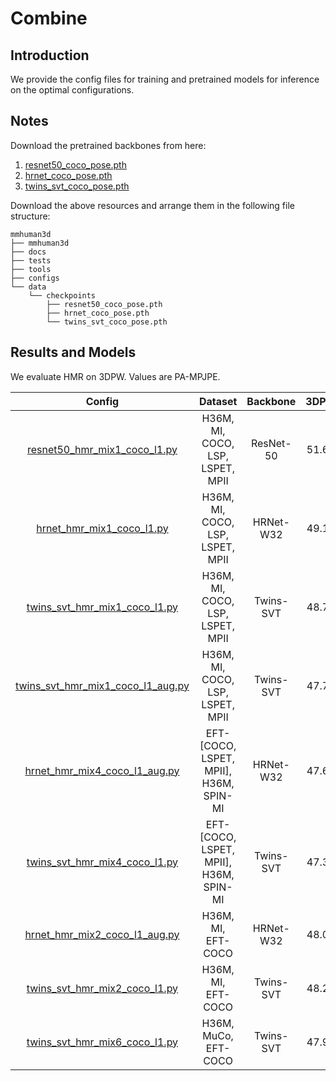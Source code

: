 # Combine

## Introduction

We provide the config files for training and pretrained models for inference on the optimal configurations.

## Notes

Download the pretrained backbones from here:
1. [resnet50_coco_pose.pth](https://drive.google.com/file/d/1K1K1AUxL20Grq8rsyLJ6OdZE0oXY_CNY/view?usp=sharing)
2. [hrnet_coco_pose.pth](https://drive.google.com/file/d/1Dt1eRN_YnltaDBBe0JU8f6oSfhB2pxeh/view?usp=sharing)
3. [twins_svt_coco_pose.pth](https://drive.google.com/file/d/1Fcq_4G3ccM-xpmBK4M--Lu3xCXFrQ_ui/view?usp=sharing)



Download the above resources and arrange them in the following file structure:

```text
mmhuman3d
├── mmhuman3d
├── docs
├── tests
├── tools
├── configs
└── data
    └── checkpoints
        ├── resnet50_coco_pose.pth
        ├── hrnet_coco_pose.pth
        └── twins_svt_coco_pose.pth

```

## Results and Models

We evaluate HMR on 3DPW. Values are PA-MPJPE.

| Config | Dataset   | Backbone | 3DPW    | Download |
|:------:|:-------:|:------:|:-------:|:------:|
| [resnet50_hmr_mix1_coco_l1.py](resnet50_hmr_mix1_coco_l1.py) | H36M, MI, COCO, LSP, LSPET, MPII | ResNet-50 | 51.66 | [model](https://drive.google.com/file/d/1ifPYeQY8w-uJzl6yFejaTy_O86OmrjNH/view?usp=sharing) |
| [hrnet_hmr_mix1_coco_l1.py](hrnet_hmr_mix1_coco_l1.py) | H36M, MI, COCO, LSP, LSPET, MPII | HRNet-W32 | 49.18 | [model](https://drive.google.com/file/d/1GV7T8ub5CCw_Tt0e-6SYlI_vimEl_ETy/view?usp=sharing) |
| [twins_svt_hmr_mix1_coco_l1.py](twins_svt_hmr_mix1_coco_l1.py) | H36M, MI, COCO, LSP, LSPET, MPII | Twins-SVT | 48.77 | [model](https://drive.google.com/file/d/1UOLovoUUCvwXE14yoaJO9o-vpaeSvMPA/view?usp=sharing) |
| [twins_svt_hmr_mix1_coco_l1_aug.py](twins_svt_hmr_mix1_coco_l1_aug.py) | H36M, MI, COCO, LSP, LSPET, MPII | Twins-SVT | 47.70 | [model](https://drive.google.com/file/d/1zk2JanLjkJ1W0TIAPhUaSZtVB-uayWFi/view?usp=sharing) |
| [hrnet_hmr_mix4_coco_l1_aug.py](hrnet_hmr_mix4_coco_l1_aug.py) | EFT-[COCO, LSPET, MPII], H36M, SPIN-MI | HRNet-W32 | 47.68 | [model](https://drive.google.com/file/d/1NkijOkAKeNaDUx5XsF8nhL-MiboIcLRu/view?usp=sharing) |
| [twins_svt_hmr_mix4_coco_l1.py](twins_svt_hmr_mix4_coco_l1.py) | EFT-[COCO, LSPET, MPII], H36M, SPIN-MI  | Twins-SVT | 47.31 | [model](https://drive.google.com/file/d/1ostUnbf8MIVerlLo0AAP7As4V_gs-41k/view?usp=share_link) |
| [hrnet_hmr_mix2_coco_l1_aug.py](hrnet_hmr_mix2_coco_l1_aug.py) | H36M, MI, EFT-COCO | HRNet-W32 | 48.08 | [model](https://drive.google.com/file/d/19poA9gmmuOlMbcREBGRF70EqyM00bDxi/view?usp=sharing) |
| [twins_svt_hmr_mix2_coco_l1.py](twins_svt_hmr_mix2_coco_l1.py) | H36M, MI, EFT-COCO  | Twins-SVT | 48.27 | [model](https://drive.google.com/file/d/1hnk8cMQ2QbA1jrZyHaRqqAN1jXdBo7ed/view?usp=sharing) |
| [twins_svt_hmr_mix6_coco_l1.py](twins_svt_hmr_mix6_coco_l1.py) | H36M, MuCo, EFT-COCO  | Twins-SVT | 47.92 | [model](https://drive.google.com/file/d/1ZQG0LCArhM3k-C1IQ-ZEc3cKAUbH8xFf/view?usp=share_link) |
